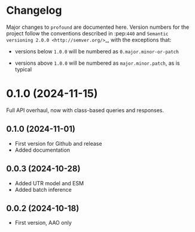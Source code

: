 # Changelog

Major changes to `profound` are documented here.
Version numbers for the project follow the conventions described in :pep:`440`
and `Semantic versioning 2.0.0 <http://semver.org/>`\_, with the exceptions that:

- versions below `1.0.0` will be numbered as `0.major.minor-or-patch`

- versions above `1.0.0` will be numbered as `major.minor.patch`, as is
  typical

# 0.1.0 (2024-11-15)

Full API overhaul, now with class-based queries and responses.

## 0.1.0 (2024-11-01)

- First version for Github and release
- Added documentation

## 0.0.3 (2024-10-28)

- Added UTR model and ESM
- Added batch inference

## 0.0.2 (2024-10-18)

- First version, AAO only
